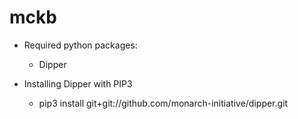 # mckb


* Required python packages:
    * Dipper

* Installing Dipper with PIP3
    * pip3 install git+git://github.com/monarch-initiative/dipper.git
